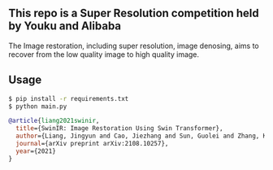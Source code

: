 ## This repo is a Super Resolution competition held by Youku and Alibaba
The Image restoration, including super resolution, image denosing, aims to recover from the low quality image to high quality image. 
## Usage 
```bash
$ pip install -r requirements.txt      
$ python main.py
```

```bibtex
@article{liang2021swinir,
  title={SwinIR: Image Restoration Using Swin Transformer},
  author={Liang, Jingyun and Cao, Jiezhang and Sun, Guolei and Zhang, Kai and Van Gool, Luc and Timofte, Radu},
  journal={arXiv preprint arXiv:2108.10257},
  year={2021}
}
```

